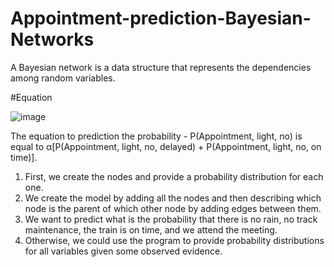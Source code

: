 # Appointment-prediction-Bayesian-Networks

A Bayesian network is a data structure that represents the dependencies among random variables. 

#Equation

![image](https://user-images.githubusercontent.com/64577383/163217795-001efe08-8eb3-48be-be90-d95e1b62a4aa.png)

The equation to prediction the probability - P(Appointment, light, no) is equal to α[P(Appointment, light, no, delayed) + P(Appointment, light, no, on time)].

1. First, we create the nodes and provide a probability distribution for each one.
2. We create the model by adding all the nodes and then describing which node is the parent of which other node by adding edges between them.
3. We want to predict what is the probability that there is no rain, no track maintenance, the train is on time, and we attend the meeting.
4. Otherwise, we could use the program to provide probability distributions for all variables given some observed evidence.
